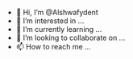 - 👋 Hi, I’m @Alshwafydent
- 👀 I’m interested in ...
- 🌱 I’m currently learning ...
- 💞️ I’m looking to collaborate on ...
- 📫 How to reach me ...

<!---
Alshwafydent/Alshwafydent is a ✨ special ✨ repository because its `README.md` (this file) appears on your GitHub profile.
You can click the Preview link to take a look at your changes.
--->
